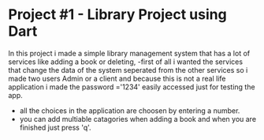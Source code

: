 # Project #1 - Library Project using Dart
In this project i made a simple library management system that has a lot of services like adding a book or deleting,
-first of all i wanted the services that change the data of the system seperated from the other services so i made two users Admin or a client
and because this is not a real life application i made the password ='1234' easily accessed just for testing the app.
- all the choices in the application are choosen by entering a number.
- you can add multiable catagories when adding a book and when you are finished just press 'q'.
